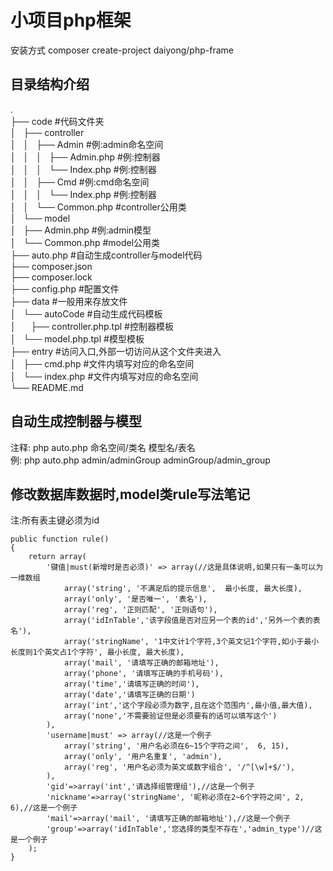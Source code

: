 # 小项目php框架  
安装方式 composer create-project daiyong/php-frame

## 目录结构介绍
.  
├── code #代码文件夹  
│   ├── controller  
│   │   ├── Admin #例:admin命名空间  
│   │   │   ├── Admin.php #例:控制器  
│   │   │   └── Index.php #例:控制器  
│   │   ├── Cmd #例:cmd命名空间  
│   │   │   └── Index.php #例:控制器  
│   │   └── Common.php #controller公用类  
│   └── model  
│       ├── Admin.php #例:admin模型  
│       └── Common.php #model公用类  
├── auto.php #自动生成controller与model代码  
├── composer.json  
├── composer.lock  
├── config.php #配置文件  
├── data #一般用来存放文件  
│   └── autoCode #自动生成代码模板  
│       ├── controller.php.tpl #控制器模板  
│       └── model.php.tpl #模型模板  
├── entry #访问入口,外部一切访问从这个文件夹进入  
│   ├── cmd.php #文件内填写对应的命名空间  
│   └── index.php #文件内填写对应的命名空间  
└── README.md  

## 自动生成控制器与模型  
注释: php auto.php 命名空间/类名 模型名/表名  
例: php auto.php admin/adminGroup adminGroup/admin_group  

## 修改数据库数据时,model类rule写法笔记  
注:所有表主键必须为id  
```
public function rule()
{
    return array(
        '键值|must(新增时是否必须)' => array(//这是具体说明,如果只有一条可以为一维数组
            array('string', '不满足后的提示信息',  最小长度, 最大长度),
            array('only', '是否唯一', '表名'),
            array('reg', '正则匹配', '正则语句'),
            array('idInTable','该字段值是否对应另一个表的id','另外一个表的表名'),
            array('stringName', '1中文计1个字符,3个英文记1个字符,如小于最小长度则1个英文占1个字符', 最小长度, 最大长度),
            array('mail', '请填写正确的邮箱地址'),
            array('phone', '请填写正确的手机号码'),
            array('time','请填写正确的时间'),
            array('date','请填写正确的日期')
            array('int','这个字段必须为数字,且在这个范围内',最小值,最大值),
            array('none','不需要验证但是必须要有的话可以填写这个')
        ),
        'username|must' => array(//这是一个例子
            array('string', '用户名必须在6~15个字符之间',  6, 15),
            array('only', '用户名重复', 'admin'),
            array('reg', '用户名必须为英文或数字组合', '/^[\w]+$/'),
        ),
        'gid'=>array('int','请选择组管理组'),//这是一个例子
        'nickname'=>array('stringName', '昵称必须在2~6个字符之间', 2, 6),//这是一个例子
        'mail'=>array('mail', '请填写正确的邮箱地址'),//这是一个例子
        'group'=>array('idInTable','您选择的类型不存在','admin_type')//这是一个例子
    );
}
```